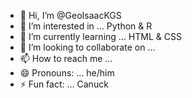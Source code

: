 - 👋 Hi, I’m @GeoIsaacKGS
- 👀 I’m interested in ... Python & R
- 🌱 I’m currently learning ... HTML & CSS
- 💞️ I’m looking to collaborate on ...
- 📫 How to reach me ...
- 😄 Pronouns: ... he/him
- ⚡ Fun fact: ... Canuck

<!---
GeoIsaacKGS/GeoIsaacKGS is a ✨ special ✨ repository because its `README.md` (this file) appears on your GitHub profile.
You can click the Preview link to take a look at your changes.
--->
